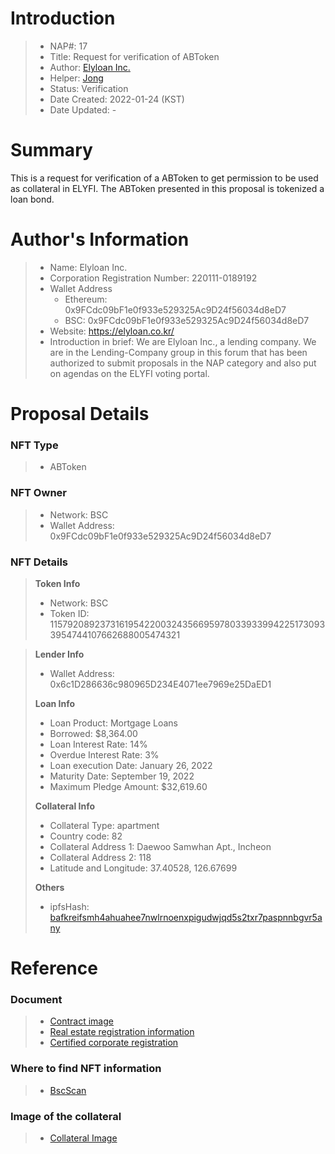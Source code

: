 # Introduction

>- NAP#: 17
>- Title: Request for verification of ABToken
>- Author: [Elyloan Inc.](https://forum.elyfi.world/u/elyloancorp/summary)
>- Helper: [Jong](https://forum.elyfi.world/u/Jong/summary)
>- Status: Verification
>- Date Created: 2022-01-24 (KST)
>- Date Updated: - 

# Summary

This is a request for verification of a ABToken to get permission to be used as collateral in ELYFI. The ABToken presented in this proposal is tokenized a loan bond.
#
# Author's Information

>- Name: Elyloan Inc.
>- Corporation Registration Number: 220111-0189192
>- Wallet Address
>   - Ethereum: 0x9FCdc09bF1e0f933e529325Ac9D24f56034d8eD7
>   - BSC: 0x9FCdc09bF1e0f933e529325Ac9D24f56034d8eD7
>- Website: https://elyloan.co.kr/
>- Introduction in brief: We are Elyloan Inc., a lending company. We are in the Lending-Company group in this forum that has been authorized to submit proposals in the NAP category and also put on agendas on the ELYFI voting portal.

# Proposal Details

### NFT Type 
>- ABToken

### NFT Owner
>- Network: BSC
>- Wallet Address: 0x9FCdc09bF1e0f933e529325Ac9D24f56034d8eD7

### NFT Details

> **Token Info**
>- Network: BSC
>- Token ID: 115792089237316195422003243566959780339339942251730933954744107662688005474321


> **Lender Info**
>- Wallet Address: 0x6c1D286636c980965D234E4071ee7969e25DaED1
>
> **Loan Info**
>- Loan Product: Mortgage Loans
>- Borrowed: $8,364.00
>- Loan Interest Rate: 14%
>- Overdue Interest Rate: 3%
>- Loan execution Date: January 26, 2022
>- Maturity Date: September 19, 2022
>- Maximum Pledge Amount: $32,619.60
>
> **Collateral Info**
>- Collateral Type: apartment
>- Country code: 82
>- Collateral Address 1: Daewoo Samwhan Apt., Incheon
>- Collateral Address 2: 118
>- Latitude and Longitude: 37.40528, 126.67699
>
> **Others**
>- ipfsHash: [bafkreifsmh4ahuahee7nwlrnoenxpigudwjqd5s2txr7paspnnbgvr5any](https://slate.textile.io/ipfs/bafkreifsmh4ahuahee7nwlrnoenxpigudwjqd5s2txr7paspnnbgvr5any)

# Reference

### Document
>- [Contract image](https://slate.textile.io/ipfs/bafybeihhb4t5nblkj5cizraxrb7iio34t24aakb6l2rbiytk4aigbutjue)
>- [Real estate registration information](https://slate.textile.io/ipfs/bafkreigvhkrzb66tacen4hxdhhiyprhe6ht6er7jmi6luej3sj3q7rrgvm)
>- [Certified corporate registration](https://slate.textile.io/ipfs/bafybeidtfourbfi4oy3nlos4v7vmvn3oyy5ufbtxjdux2gnl3al5pyutsy)

### Where to find NFT information 
>- [BscScan](https://bscscan.com/token/0x0d768c1507b5099cb37e5d28b1959b831b5ebf9e?a=115792089237316195422003243566959780339339942251730933954744107662688005474321)

### Image of the collateral 
>- [Collateral Image](https://slate.textile.io/ipfs/bafybeiggcgl4vxbgunlj2ng2ayua3lkervkesktbhvfe2csubs6rogirmm)
